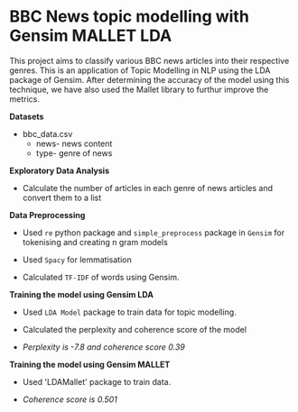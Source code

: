 # BBC News topic modelling with Gensim MALLET LDA
This project aims to classify various BBC news articles into their respective genres. This is an application of Topic Modelling in NLP using the LDA package of Gensim. After determining the accuracy of the model using this technique, we have also used the Mallet library to furthur improve the metrics.

**Datasets**

* bbc_data.csv
  * news- news content 
  * type- genre of news
  
**Exploratory Data Analysis**
  * Calculate the number of articles in each genre of news articles and convert them to a list
   
**Data Preprocessing**

  * Used `re` python package and `simple_preprocess` package in `Gensim` for tokenising and creating n gram models
  
  * Used `Spacy` for lemmatisation  
  
  * Calculated `TF-IDF` of words using Gensim.
  
**Training the model using Gensim LDA**

  * Used `LDA Model` package to train data for topic modelling.
  
  * Calculated the perplexity and coherence score of the model
  
  * *Perplexity is -7.8 and coherence score 0.39*
 
 **Training the model using Gensim MALLET**
 
  * Used 'LDAMallet' package to train data.
  
  * *Coherence score is 0.501*

  
  
  

